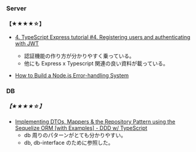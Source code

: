 ### Server

#### 【★★★★☆】

- [4. TypeScript Express tutorial #4. Registering users and authenticating with JWT](https://wanago.io/2018/12/24/typescript-express-registering-authenticating-jwt/)

  - 認証機能の作り方が分かりやすく乗っている。
  - 他にも Express x Typescript 関連の良い資料が載っている。

- [How to Build a Node.js Error-handling System](https://www.toptal.com/nodejs/node-js-error-handling)

### DB

##### 【★★★★☆】

- [Implementing DTOs, Mappers & the Repository Pattern using the Sequelize ORM [with Examples] - DDD w/ TypeScript](https://khalilstemmler.com/articles/typescript-domain-driven-design/repository-dto-mapper/#Data-Mappers)
  - db 周りのパターンがとても分かりやすい。
  - db, db-interface のために参照した。
